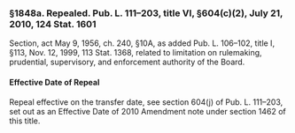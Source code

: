 ### §1848a. Repealed. Pub. L. 111–203, title VI, §604(c)(2), July 21, 2010, 124 Stat. 1601 ###

Section, act May 9, 1956, ch. 240, §10A, as added Pub. L. 106–102, title I, §113, Nov. 12, 1999, 113 Stat. 1368, related to limitation on rulemaking, prudential, supervisory, and enforcement authority of the Board.

#### Effective Date of Repeal ####

Repeal effective on the transfer date, see section 604(j) of Pub. L. 111–203, set out as an Effective Date of 2010 Amendment note under section 1462 of this title.